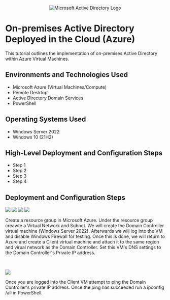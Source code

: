 <p align="center">
<img src="https://i.imgur.com/pU5A58S.png" alt="Microsoft Active Directory Logo"/>
</p>

<h1>On-premises Active Directory Deployed in the Cloud (Azure)</h1>
This tutorial outlines the implementation of on-premises Active Directory within Azure Virtual Machines.<br />

<h2>Environments and Technologies Used</h2>

- Microsoft Azure (Virtual Machines/Compute)
- Remote Desktop
- Active Directory Domain Services
- PowerShell

<h2>Operating Systems Used </h2>

- Windows Server 2022
- Windows 10 (21H2)

<h2>High-Level Deployment and Configuration Steps</h2>

- Step 1
- Step 2
- Step 3
- Step 4

<h2>Deployment and Configuration Steps</h2>

<p>
  <img src="https://github.com/user-attachments/assets/382d1a52-9e22-48e3-aebb-47eb18087084"/>
  <img src="https://github.com/user-attachments/assets/829ef3bc-fe29-4910-9031-ff2e2549fcff"/>
<img src="https://github.com/user-attachments/assets/26e9a0bb-4cea-40b0-b18b-16a65cde5391"/>
  <img src="https://github.com/user-attachments/assets/b4fbdf0b-db15-4286-8a11-0c405c65c3b6"/>
</p>
<p>
Create a resource group in Microsoft Azure. Under the resource group creawte a Virtual Network and Subnet. We will create the Domain Controller virtual machine (Windows Server 2022). Afterwards we will log into the VM and disable Windows Firewall for testing. Once this is done, we will return to Azure and create a Client virtual machine and attach it to the same region and virual network as the Domain Controller. Set this VM's DNS settings to the Domain Controller's Private IP address.
</p>
<br />

<p>
<img src="https://github.com/user-attachments/assets/62632b3b-bb92-4bd8-ae1f-9084b3130c29"/>
</p>
<p>
Once you are logged into the Client VM attempt to ping the Domain Controller's  private IP address. Once the ping has succeeded run a ipconfig /all in PowerShell.
</p>
<br />


